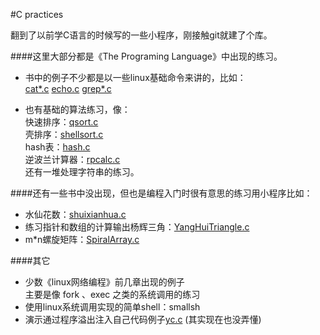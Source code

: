 #C practices

翻到了以前学C语言的时候写的一些小程序，刚接触git就建了个库。

####这里大部分都是《The Programing Language》中出现的练习。

- 书中的例子不少都是以一些linux基础命令来讲的，比如：  
    [cat*.c](./cat1.c)
    [echo.c](./echo.c)
    [grep*.c](./grep0.c)

- 也有基础的算法练习，像：  
    快速排序：[qsort.c](./qsort.c)  
    壳排序：[shellsort.c](./shellsort.c)  
    hash表：[hash.c](./hash.c)  
    逆波兰计算器：[rpcalc.c](./rpcalc.c)  
    还有一堆处理字符串的练习。
    

####还有一些书中没出现，但也是编程入门时很有意思的练习用小程序比如：

- 水仙花数：[shuixianhua.c](./shuixianhua.c)
- 练习指针和数组的计算输出杨辉三角：[YangHuiTriangle.c](./YangHuiTriangle.c)
- m*n螺旋矩阵：[SpiralArray.c](./SpiralArray.c)

####其它
- 少数《linux网络编程》前几章出现的例子  
    主要是像 fork 、exec 之类的系统调用的练习
- 使用linux系统调用实现的简单shell：smallsh
- 演示通过程序溢出注入自己代码例子[yc.c](./yc.c) (其实现在也没弄懂)
    
    
    